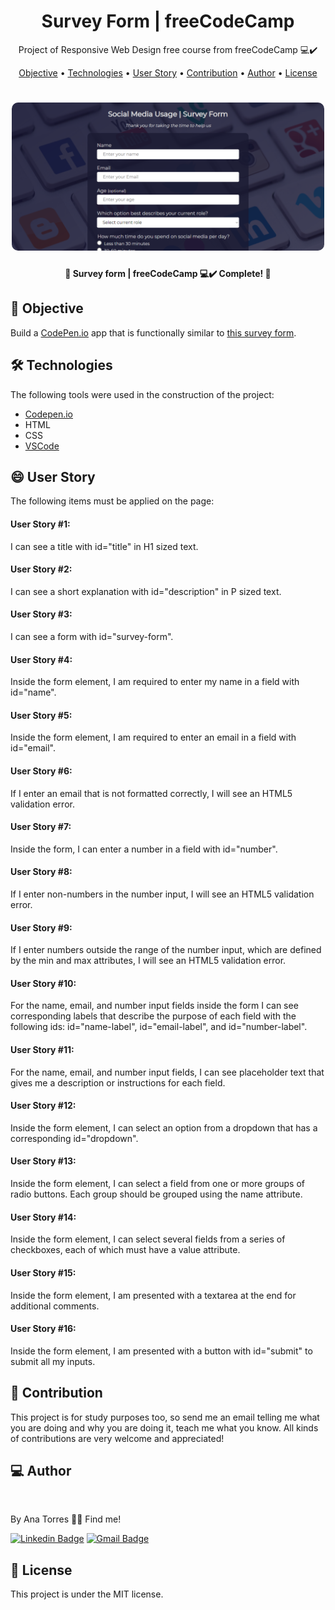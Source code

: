 <h1 align="center">
    Survey Form | freeCodeCamp
</h1>
<p align="center"> Project of Responsive Web Design free course from freeCodeCamp 💻✔️ </p>

<p align="center">
 <a href="#objective">Objective</a> •
 <a href="#technologies">Technologies</a> • 
 <a href="#user">User Story</a> • 
 <a href="#contribution">Contribution</a> • 
 <a href="#author">Author</a> • 
 <a href="#license">License</a>
</p>

<h1 align="center">
  <img width="500" style="border-radius: 10px" height="auto" alt="Page" src="/public/images/page.png" />
</h1>

<h4 align="center"> 
	🚧 Survey form | freeCodeCamp 💻✔️ Complete! 🚧
</h4>

<h2 id="objective" > 🎯 Objective </h2>

Build a <a href="https://codepen.io/" target=“_blank”>CodePen.io</a> app that is functionally similar to <a href="https://codepen.io/freeCodeCamp/full/VPaoNP" target=“_blank”>this survey form</a>.

<h2 id="technologies"> 🛠 Technologies </h2>

The following tools were used in the construction of the project:

- [Codepen.io](https://codepen.io/anabrtorres/full/NWNZMmL)
- HTML
- CSS
- [VSCode](https://code.visualstudio.com)

<h2 id="user"> 😄 User Story </h2>

The following items must be applied on the page:

<h4>User Story #1:</h4>
<p>I can see a title with id="title" in H1 sized text.</p>
<h4>User Story #2:</h4>
<p>I can see a short explanation with id="description" in P sized text.</p>
<h4>User Story #3:</h4>
<p>I can see a form with id="survey-form".</p>
<h4>User Story #4:</h4>
<p>Inside the form element, I am required to enter my name in a field with id="name".</p>
<h4>User Story #5:</h4>
<p>Inside the form element, I am required to enter an email in a field with id="email".</p>
<h4>User Story #6:</h4>
<p>If I enter an email that is not formatted correctly, I will see an HTML5 validation error.</p>
<h4>User Story #7:</h4>
<p>Inside the form, I can enter a number in a field with id="number".</p>
<h4>User Story #8:</h4>
<p>If I enter non-numbers in the number input, I will see an HTML5 validation error.</p>
<h4>User Story #9:</h4>
<p>If I enter numbers outside the range of the number input, which are defined by the min and max attributes, I will see an HTML5 validation error.</p>
<h4>User Story #10:</h4>
<p>For the name, email, and number input fields inside the form I can see corresponding labels that describe the purpose of each field with the following ids: id="name-label", id="email-label", and id="number-label".</p>
<h4>User Story #11:</h4>
<p>For the name, email, and number input fields, I can see placeholder text that gives me a description or instructions for each field.</p>
<h4>User Story #12:</h4>
<p>Inside the form element, I can select an option from a dropdown that has a corresponding id="dropdown".</p>
<h4>User Story #13:</h4>
<p>Inside the form element, I can select a field from one or more groups of radio buttons. Each group should be grouped using the name attribute.</p>
<h4>User Story #14:</h4>
<p>Inside the form element, I can select several fields from a series of checkboxes, each of which must have a value attribute.</p>
<h4>User Story #15:</h4>
<p>Inside the form element, I am presented with a textarea at the end for additional comments.</p>
<h4>User Story #16:</h4>
<p>Inside the form element, I am presented with a button with id="submit" to submit all my inputs.</p>

<h2 id="contribution"> 🤝 Contribution </h2>

This project is for study purposes too, so send me an email telling me what you are doing and why you are doing it, teach me what you know. All kinds of contributions are very welcome and appreciated!

<h2 id="author"> 💻 Author </h2>

<img style="{{border-radius| 50%}}" src="https://avatars3.githubusercontent.com/u/71350840?s=400&u=02afaa6318aee076b5e3a398e531296a7fb30dc0&v=4" width="100px;" alt=""/>

By Ana Torres 👋🏽 Find me!

[![Linkedin Badge](https://img.shields.io/badge/-anabrtorres-blue?style=flat-square&logo=Linkedin&logoColor=white&link=https://www.linkedin.com/in/anabrtorres/)](https://www.linkedin.com/in/anabrtorres/)
[![Gmail Badge](https://img.shields.io/badge/-anabrtorres19@gmail.com-c14438?style=flat-square&logo=Gmail&logoColor=white&link=mailto:anabrtorres19@gmail.com)](mailto:anabrtorres19@gmail.com)

<h2 id="license"> 📝 License </h2>

This project is under the MIT license.
